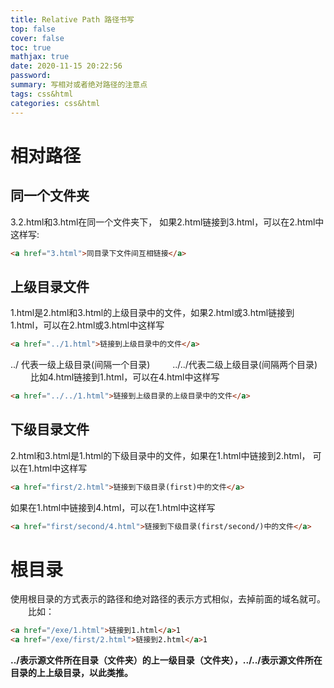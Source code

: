 ```yaml
---
title: Relative Path 路径书写
top: false
cover: false
toc: true
mathjax: true
date: 2020-11-15 20:22:56
password:
summary: 写相对或者绝对路径的注意点
tags: css&html
categories: css&html
---
```


# 相对路径

## 同一个文件夹

3.2.html和3.html在同一个文件夹下， 如果2.html链接到3.html，可以在2.html中这样写:
```html
<a href="3.html">同目录下文件间互相链接</a>
```

## 上级目录文件
1.html是2.html和3.html的上级目录中的文件，如果2.html或3.html链接到1.html，可以在2.html或3.html中这样写
```html
<a href="../1.html">链接到上级目录中的文件</a>
```
../ 代表一级上级目录(间隔一个目录)
　　 ../../代表二级上级目录(间隔两个目录)
　　 比如4.html链接到1.html，可以在4.html中这样写
```html
<a href="../../1.html">链接到上级目录的上级目录中的文件</a>
```
## 下级目录文件
2.html和3.html是1.html的下级目录中的文件，如果在1.html中链接到2.html， 可以在1.html中这样写
```html
<a href="first/2.html">链接到下级目录(first)中的文件</a>
```
如果在1.html中链接到4.html，可以在1.html中这样写
```html
<a href="first/second/4.html">链接到下级目录(first/second/)中的文件</a>
```
# 根目录
使用根目录的方式表示的路径和绝对路径的表示方式相似，去掉前面的域名就可。
　　比如：
```html
<a href="/exe/1.html">链接到1.html</a>1
<a href="/exe/first/2.html">链接到2.html</a>1
```
**../表示源文件所在目录（文件夹）的上一级目录（文件夹），../../表示源文件所在目录的上上级目录，以此类推。**
